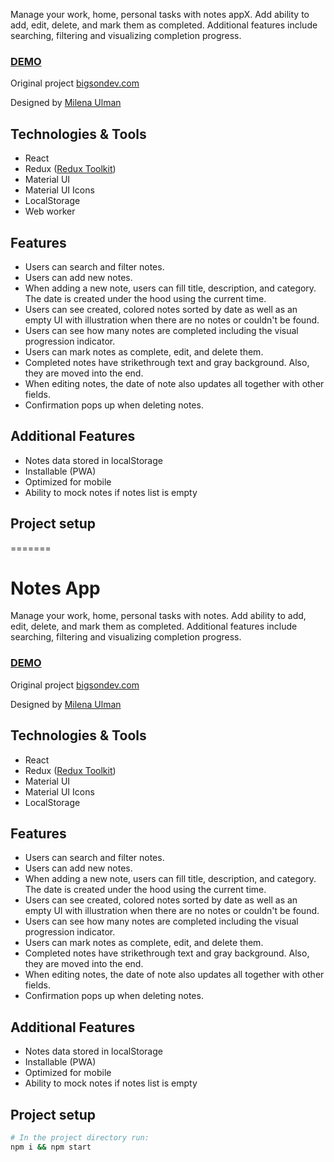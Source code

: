 Manage your work, home, personal tasks with notes appX. Add ability to add, edit, delete, and mark them as completed. Additional features include searching, filtering and visualizing completion progress.

### [DEMO](https://zipzip1312.github.io/React-Notes-App/)

Original project
[bigsondev.com](https://bigsondev.com/projects/notes-app-project/)

Designed by
[Milena Ulman](https://www.behance.net/milenaulman)

## Technologies & Tools

- React
- Redux ([Redux Toolkit](https://redux-toolkit.js.org/))
- Material UI
- Material UI Icons
- LocalStorage
- Web worker

## Features

- Users can search and filter notes.
- Users can add new notes.
- When adding a new note, users can fill title, description, and category. The date is created under the hood using the current time.
- Users can see created, colored notes sorted by date as well as an empty UI with illustration when there are no notes or couldn't be found.
- Users can see how many notes are completed including the visual progression indicator.
- Users can mark notes as complete, edit, and delete them.
- Completed notes have strikethrough text and gray background. Also, they are moved into the end.
- When editing notes, the date of note also updates all together with other fields.
- Confirmation pops up when deleting notes.

## Additional Features

- Notes data stored in localStorage
- Installable (PWA)
- Optimized for mobile
- Ability to mock notes if notes list is empty

## Project setup

=======

# Notes App

Manage your work, home, personal tasks with notes. Add ability to add, edit, delete, and mark them as completed. Additional features include searching, filtering and visualizing completion progress.

### [DEMO](https://zipzip1312.github.io/React-Notes-App/)

Original project
[bigsondev.com](https://bigsondev.com/projects/notes-app-project/)

Designed by
[Milena Ulman](https://www.behance.net/milenaulman)

## Technologies & Tools

- React
- Redux ([Redux Toolkit](https://redux-toolkit.js.org/))
- Material UI
- Material UI Icons
- LocalStorage

## Features

- Users can search and filter notes.
- Users can add new notes.
- When adding a new note, users can fill title, description, and category. The date is created under the hood using the current time.
- Users can see created, colored notes sorted by date as well as an empty UI with illustration when there are no notes or couldn't be found.
- Users can see how many notes are completed including the visual progression indicator.
- Users can mark notes as complete, edit, and delete them.
- Completed notes have strikethrough text and gray background. Also, they are moved into the end.
- When editing notes, the date of note also updates all together with other fields.
- Confirmation pops up when deleting notes.

## Additional Features

- Notes data stored in localStorage
- Installable (PWA)
- Optimized for mobile
- Ability to mock notes if notes list is empty

## Project setup

```bash
# In the project directory run:
npm i && npm start
```
